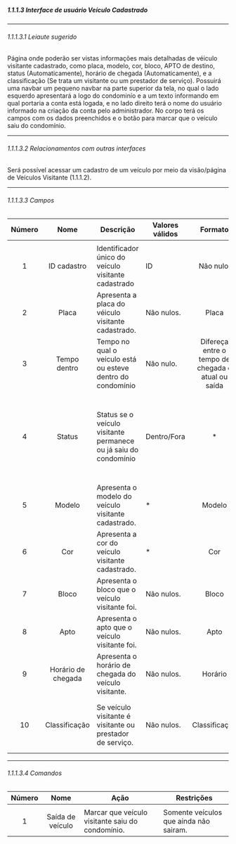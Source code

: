 ##### 1.1.1.3 Interface de usuário Veículo Cadastrado

---

###### 1.1.1.3.1 Leiaute sugerido
Página onde poderão ser vistas informações mais detalhadas de véiculo visitante cadastrado, como placa, modelo, cor, bloco, APTO de destino, status (Automaticamente), horário de chegada (Automaticamente), e a classificação (Se trata um visitante ou um prestador de serviço).
Possuirá uma navbar um pequeno navbar na parte superior da tela, no qual o lado esquerdo apresentará a logo do condominío e a um texto informando em qual portaria a conta está logada, e no lado direito terá o nome do usuário informado na criação da conta pelo administrador.
No corpo terá os campos com os dados preenchidos e o botão para marcar que o veículo saiu do condomínio.

---

###### 1.1.1.3.2 Relacionamentos com outras interfaces
Será possível acessar um cadastro de um veículo por meio da visão/página de Veículos Visitante (1.1.1.2).

---

###### 1.1.1.3.3 Campos
| Número | Nome | Descrição | Valores válidos | Formato | Tipo | Restrições |
| :----: | :--: | --------- | --------------- | :-----: | :--: | ---------- |
|        |      |           |                 |         |      |            |
|    1    |   ID cadastro   |      Identificador único do veículo visitante cadastrado     |        ID         |     Não nulo.    |   ID.   |     Todos os cadastros devem possuir um.       |
|    2    |   Placa   |     Apresenta a placa do véiculo visitante cadastrado.      |     Não nulos.   |    Placa     |   Text.   |     *       |
|    3    |   Tempo dentro   |     Tempo no qual o veículo está ou esteve dentro do condomínio      |     Não nulo.            |    Difereça entre o tempo de chegada e atual ou saída     |   Time   |     Tempo válido.       |
|    4    |   Status   |     Status se o veículo visitante permanece ou já saiu do condomínio      |        Dentro/Fora         |    *     |   *   |      Apenas essas duas opções, não terá como voltar atrás após marcar como fora.      |
|    5    |   Modelo   |     Apresenta o modelo do veículo visitante cadastrado.      |     *   |    Modelo     |   Text.   |     *       |
|    6    |   Cor   |     Apresenta a cor do veículo visitante cadastrado.      |     *   |    Cor     |   Text.   |     *       |
|    7    |   Bloco   |     Apresenta o bloco que o veículo visitante foi.      |     Não nulos.   |    Bloco     |   Text.   |     *       |
|    8    |   Apto   |     Apresenta o apto que o veículo visitante foi.      |     Não nulos.   |    Apto     |   Text.   |     *       |
|    9    |   Horário de chegada   |     Apresenta o horário de chegada do veículo visitante.      |     Não nulos.   |    Horário     |   Time.   |     *       |
|    10    |   Classificação   |     Se veículo visitante é visitante ou prestador de serviço.      |     Não nulos.   |    Classificação     |   Classificação.   |     Apenas visitante ou prestador de serviço.       |

---

###### 1.1.1.3.4 Comandos
| Número | Nome | Ação | Restrições |
| :----: | :--: | ---- | ---------- |
|        |      |      |            |
|    1    |   Saída de veículo    |   Marcar que veículo visitante saiu do condomínio.   |      Somente veículos que ainda não sairam.      |